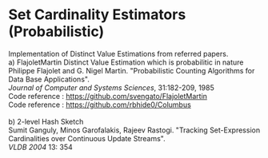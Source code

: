 # Set Cardinality Estimators (Probabilistic)
Implementation of Distinct Value Estimations from referred papers.
<br> a) FlajoletMartin Distinct Value Estimation which is probabilitic in nature
<br> Philippe Flajolet and G. Nigel Martin. "Probabilistic Counting Algorithms for Data Base Applications".
<br> _Journal of Computer and Systems Sciences_, 31:182-209, 1985
<br> Code reference : https://github.com/svengato/FlajoletMartin
<br> Code reference : https://github.com/rbhide0/Columbus
<br>
<br>b) 2-level Hash Sketch
<br> Sumit Ganguly, Minos Garofalakis, Rajeev Rastogi. "Tracking Set-Expression Cardinalities over Continuous Update Streams".
<br> _VLDB 2004_ 13: 354

